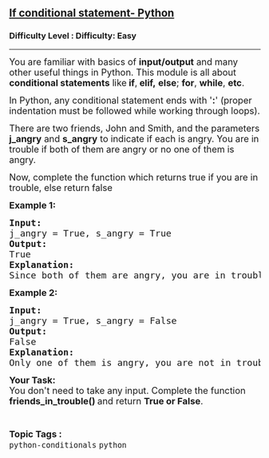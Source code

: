 <h2><a href="https://www.geeksforgeeks.org/problems/if-loop-python/1?page=8&difficulty=Easy&status=unsolved&sortBy=submissions">If conditional statement- Python</a></h2><h3>Difficulty Level : Difficulty: Easy</h3><hr><div class="problems_problem_content__Xm_eO"><p><span style="font-size: 18px;">You are familiar with basics of <strong>input/output</strong> and many other useful things in Python. This module is all about<strong> conditional statements</strong> like<strong> if</strong>,<strong> elif,</strong>&nbsp;<strong>else</strong>; <strong>for</strong>, <strong>while</strong>, <strong>etc</strong>.</span></p>
<p><span style="font-size: 18px;">In Python, any conditional statement ends with '<strong>:</strong>' (proper indentation must be followed while working through loops).</span></p>
<p><span style="font-size: 18px;">There are two friends, John and Smith, and the parameters<strong> j_angry</strong> and <strong>s_angry</strong> to indicate if each is angry. You are in trouble if both of them are angry or no one of them is angry. </span></p>
<p><span style="font-size: 18px;">Now, complete the function which returns true if you are in trouble, else return false</span></p>
<p><span style="font-size: 18px;"><strong>Example 1:</strong></span></p>
<pre><span style="font-size: 18px;"><strong>Input:</strong>
j_angry = True, s_angry = True
<strong>Output:</strong>
True
<strong>Explanation:</strong>
Since both of them are angry, you are in trouble.</span>
</pre>
<p><span style="font-size: 18px;"><strong>Example 2:</strong></span></p>
<pre><span style="font-size: 18px;"><strong>Input:</strong>
j_angry = True, s_angry = False
<strong>Output:</strong>
False
<strong>Explanation:</strong>
Only one of them is angry, you are not in trouble.</span></pre>
<p><strong><span style="font-size: 18px;">Your Task:</span></strong><br><span style="font-size: 18px;">You don't need to take any input. Complete the function <strong>friends_in_trouble()&nbsp;</strong>and return <strong>True or False</strong>.</span></p></div><br><p><span style=font-size:18px><strong>Topic Tags : </strong><br><code>python-conditionals</code>&nbsp;<code>python</code>&nbsp;